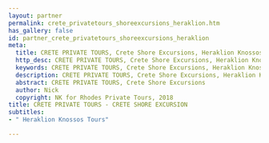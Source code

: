 ```yaml
---
layout: partner
permalink: crete_privatetours_shoreexcursions_heraklion.htm
has_gallery: false
id: partner_crete_privatetours_shoreexcursions_heraklion
meta:
  title: CRETE PRIVATE TOURS, Crete Shore Excursions, Heraklion Knossos Tours
  http_desc: CRETE PRIVATE TOURS, Crete Shore Excursions, Heraklion Knossos Tours
  keywords: CRETE PRIVATE TOURS, Crete Shore Excursions, Heraklion Knossos Tours
  description: CRETE PRIVATE TOURS, Crete Shore Excursions, Heraklion Knossos Tours
  abstract: CRETE PRIVATE TOURS, Crete Shore Excursions
  author: Nick
  copyright: NK for Rhodes Private Tours, 2018
title: CRETE PRIVATE TOURS - CRETE SHORE EXCURSION
subtitles:
- " Heraklion Knossos Tours"

---
```

